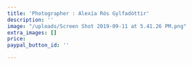 ```yaml
---
title: 'Photographer : Alexía Rós Gylfadóttir'
description: ''
image: "/uploads/Screen Shot 2019-09-11 at 5.41.26 PM.png"
extra_images: []
price: 
paypal_button_id: ''

---
```

